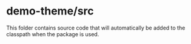 # demo-theme/src

This folder contains source code that will automatically be added to the classpath when
the package is used.
